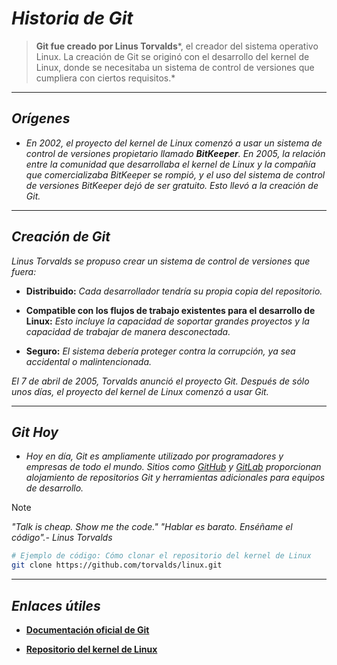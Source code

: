 <!-- Autor: Daniel Benjamin Perez Morales -->
<!-- GitHub: https://github.com/DanielPerezMoralesDev13 -->
<!-- Correo electrónico: danielperezdev@proton.me -->

# **_Historia de Git_**

> **Git fue creado por Linus Torvalds***, el creador del sistema operativo Linux. La creación de Git se originó con el desarrollo del kernel de Linux, donde se necesitaba un sistema de control de versiones que cumpliera con ciertos requisitos.*

---

## _**Orígenes**_

- _En 2002, el proyecto del kernel de Linux comenzó a usar un sistema de control de versiones propietario llamado **BitKeeper**. En 2005, la relación entre la comunidad que desarrollaba el kernel de Linux y la compañía que comercializaba BitKeeper se rompió, y el uso del sistema de control de versiones BitKeeper dejó de ser gratuito. Esto llevó a la creación de Git._

---

## _**Creación de Git**_

_Linus Torvalds se propuso crear un sistema de control de versiones que fuera:_

- **Distribuido:** _Cada desarrollador tendría su propia copia del repositorio._

- **Compatible con los flujos de trabajo existentes para el desarrollo de Linux:** _Esto incluye la capacidad de soportar grandes proyectos y la capacidad de trabajar de manera desconectada._

- **Seguro:** _El sistema debería proteger contra la corrupción, ya sea accidental o malintencionada._

_El 7 de abril de 2005, Torvalds anunció el proyecto Git. Después de sólo unos días, el proyecto del kernel de Linux comenzó a usar Git._

---

## _**Git Hoy**_

- _Hoy en día, Git es ampliamente utilizado por programadores y empresas de todo el mundo. Sitios como [GitHub](https://github.com/) y [GitLab](https://about.gitlab.com/) proporcionan alojamiento de repositorios Git y herramientas adicionales para equipos de desarrollo._

> [!NOTE]
> _"Talk is cheap. Show me the code." "Hablar es barato. Enséñame el código".- _Linus Torvalds__

```bash
# Ejemplo de código: Cómo clonar el repositorio del kernel de Linux
git clone https://github.com/torvalds/linux.git
```

---

## _**Enlaces útiles**_

- [**Documentación oficial de Git**](https://git-scm.com/doc "https://git-scm.com/doc")

- [**Repositorio del kernel de Linux**](https://github.com/torvalds/linux "https://github.com/torvalds/linux")
